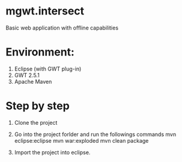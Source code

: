 mgwt.intersect
==============

Basic web application with offline capabilities

Environment:
===========

1) Eclipse (with GWT plug-in)
2) GWT 2.5.1
3) Apache Maven
 
Step by step
============

1) Clone the project
2) Go into the project forlder and run the followings commands
	mvn eclipse:eclipse
	mvn war:exploded
	mvn clean package

3) Import the project into eclipse.

